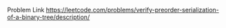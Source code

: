 Problem Link https://leetcode.com/problems/verify-preorder-serialization-of-a-binary-tree/description/
